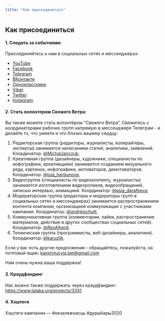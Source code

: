 ```yaml
---
title: "Как присоединиться"
---
```


## Как присоединиться

#### 1. Следить за событиями:
 
Присоединяйтесь к нам в социальных сетях и мессенджерах:
- [YouTube](https://www.youtube.com/channel/UCPrAHimL4WejRN7udYFN_Sg)
- [Facebook](https://www.facebook.com/svezhyvecer)
- [Telegram](https://t.me/svezhyvecer)
- [ВКонтакте](https://vk.com/svezhyvecer)
- [Одноклассники](https://ok.ru/svezhyvecer)
- [Viber](ttps://bit.ly/2mr6RaI)
- [Twitter](https://twitter.com/svezhyvecer)
- [Instagram](https://instagram.com/constitution_be)


#### 2. Стать волонтером Свежего Ветра:

Вы также можете стать волонтёром “Свежего Ветра”. 
Свяжитесь с координаторами рабочих групп напрямую в мессенджере Телеграм - 
и делайте то, что умеете и что близко вашему сердцу:

1. Редакторская группа (редакторы, журналисты, копирайтеры, эксперты) занимается написанием статей, 
   аналитики, заявлений. Координатор: [@MichalJanczuk](https://t.me/MichalJanczuk);
2. Креативная группа (дизайнеры, художники, специалисты по инфографике, креативщики) 
   занимается созданием визуального ряда, картинок, инфографики, мотиваторов, 
   демотиваторов. Координатор: [@jula_harbunova](https://t.me/jula_harbunova);
3. Видеогруппа (специалисты по видеоконтенту, журналисты) занимается 
   изготовлением видеороликов, видеообращений, записью интервью, анимацией. 
   Координатор: [@asia_darafeeva](https://t.me/asia_darafeeva);
4. Модераторская группа (редакторы и модераторы групп в социальных сетях и мессенджерах) 
   занимается распространением контента компании, организацией коммуникации с участниками кампании. 
   Координатор: [@andreischutt](https://t.me/andreischutt);
5. Коммуникативная группа (комментарии, лайки, распространение материалов, действия в других 
   сообществах социальных сетей). Координатор: [@RexAlherd](https://t.me/RexAlherd);
6. Техническая группа (программисты, веб-дизайнеры, аналитики). Координатор: [@karuzlik](https://t.me/karuzlik).

Если у вас есть другие предложения - обращайтесь, пожалуйста, на почтовый ящик: 
[kanstytucyja.bel@gmail.com](mailto:kanstytucyja.bel@gmail.com)

Нам очень нужна ваша поддержка!

#### 3. Краудфандинг 

Нас можно также поддержать через краудфандинг: https://www.talaka.org/projects/3341

#### 4. Хэштеги

Хэштеги кампании — #незалежнасць #дурыбары2020 
